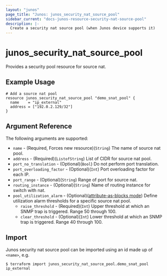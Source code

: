```yaml
---
layout: "junos"
page_title: "Junos: junos_security_nat_source_pool"
sidebar_current: "docs-junos-resource-security-nat-source-pool"
description: |-
  Create a security nat source pool (when Junos device supports it)
---
```


# junos_security_nat_source_pool

Provides a security pool resource for source nat.

## Example Usage

```hcl
# Add a source nat pool
resource junos_security_nat_source_pool "demo_snat_pool" {
  name    = "ip_external"
  address = ["192.0.2.129/32"]
}
```

## Argument Reference

The following arguments are supported:

* `name` - (Required, Forces new resource)(`String`) The name of source nat pool.
* `address` - (Required)(`ListofString`) List of CIDR for source nat pool.
* `port_no_translation` - (Optional)(`Bool`) Do not perform port translation.
* `port_overloading_factor` - (Optional)(`Int`) Port overloading factor for each IP.
* `port_range` - (Optional)(`String`) Range of port for source nat.
* `routing_instance` - (Optional)(`String`) Name of routing instance for switch with nat.
* `pool_utilization_alarm` - (Optional)([attribute-as-blocks mode](https://www.terraform.io/docs/configuration/attr-as-blocks.html)) Define utilization alarm thresholds for a specific source nat pool.
  * `raise_threshold` - (Required)(`Int`) Upper threshold at which an SNMP trap is triggered. Range 50 through 100.
  * `clear_threshold` - (Optional)(`Int`) Lower threshold at which an SNMP trap is triggered. Range 40 through 100.

## Import

Junos security nat source pool can be imported using an id made up of `<name>`, e.g.

```
$ terraform import junos_security_nat_source_pool.demo_snat_pool ip_external
```
